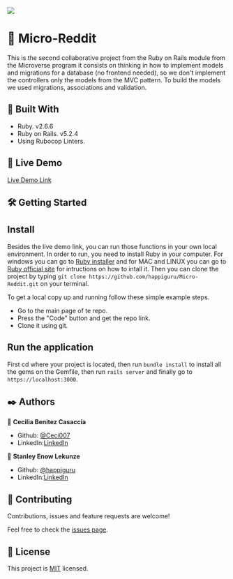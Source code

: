 ![](https://img.shields.io/badge/Microverse-blueviolet)

#  🧐 Micro-Reddit

This is the second collaborative project from the Ruby on Rails module from the Microverse program it consists on thinking in how to implement models and migrations for a database (no frontend needed), so we don't implement the controllers only the models from the MVC pattern.
To build the models we used migrations, associations and validation.

## 🔧 Built With
- Ruby. v2.6.6
- Ruby on Rails. v5.2.4
- Using Rubocop Linters.

## 🔴 Live Demo
[Live Demo Link](https://repl.it/@happiguru/Micro-Reddit#README.md)

## 🛠 Getting Started
## Install 
Besides the live demo link, you can run those functions in your own local environment. In order to run, you need to install Ruby in your computer. For windows you can go to [Ruby installer](https://rubyinstaller.org/) and for MAC and LINUX you can go to [Ruby official site](https://www.ruby-lang.org/en/downloads/) for intructions on how to intall it. Then you can clone the project by typing ```git clone https://github.com/happiguru/Micro-Reddit.git``` on your terminal.

To get a local copy up and running follow these simple example steps.

- Go to the main page of te repo.
- Press the "Code" button and get the repo link.
- Clone it using git.

## Run the application
First cd where your project is located, then run ```bundle install``` to install all the gems on the Gemfile, then run ```rails server``` and finally go to ```https://localhost:3000```.

## ✒️ Authors
👤 **Cecilia Benitez Casaccia**

- Github: [@Ceci007](https://github.com/Ceci007)
- LinkedIn:[LinkedIn](www.linkedin.com/in/cecilia-benítez)

👤 **Stanley Enow Lekunze**

- Github: [@happiguru](https://github.com/happiguru)
- LinkedIn:[LinkedIn](https://www.linkedin.com/in/lekunze-nley)

## 🤝 Contributing
Contributions, issues and feature requests are welcome!

Feel free to check the [issues page](https://github.com/happiguru/Micro-Reddit/issues).

## 📝 License
This project is [MIT](lic.url) licensed.